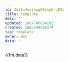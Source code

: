 ```yaml
---
id: 3qi1u4uvjbwg60ympbrq03s
title: Template
desc: ''
updated: 1687786854102
created: 1685649550374
tag: template
owner: dwl
data: ''
---
```


{{fm.data}}